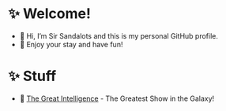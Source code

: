 # ✨ Welcome!
- 👋 Hi, I’m Sir Sandalots and this is my personal GitHub profile.
- 🍹 Enjoy your stay and have fun!

# ✨ Stuff
- 🧑‍ [The Great Intelligence](https://www.sandymacdonald.co.uk) - The Greatest Show in the Galaxy!

<!---
Sandalots/Sandalots is a ✨ special ✨ repository because its `README.md` (this file) appears on your GitHub profile.
You can click the Preview link to take a look at your changes.
--->
